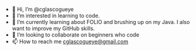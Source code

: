 - 👋 Hi, I’m @cglascogueye
- 👀 I’m interested in learning to code.
- 🌱 I’m currently learning about FOLIO and brushing up on my Java. I also want to improve my GitHub skills.
- 💞️ I’m looking to collaborate on beginners who code
- 📫 How to reach me cglascogueye@gmail.com

<!---
cglascogueye/cglascogueye is a ✨ special ✨ repository because its `README.md` (this file) appears on your GitHub profile.
You can click the Preview link to take a look at your changes.
--->
